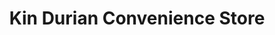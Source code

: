 ---
title: "Kin Durian Convenience Store"
url: /makati/kin-durian-convenience-store/
shop: supermarket
---